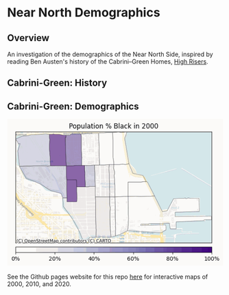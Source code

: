 # Near North Demographics

## Overview

An investigation of the demographics of the Near North Side, inspired by reading Ben Austen's history of the Cabrini–Green Homes, [High Risers](https://www.harperacademic.com/book/9780062235077/high-risers/).

## Cabrini-Green: History

## Cabrini-Green: Demographics

![Gif of % Black Population, Near North, 2000 to 2020](_assets/pct_black/pct_black_2000_2020.gif)

See the Github pages website for this repo [here](https://bryantco.github.io/near-north-demographics/) for interactive maps of 2000, 2010, and 2020.